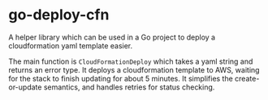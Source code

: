 # go-deploy-cfn

A helper library which can be used in a Go project to deploy a cloudformation yaml template easier.

The main function is `CloudFormationDeploy` which takes a yaml string and returns an error type. It deploys a cloudformation template to AWS, waiting for the stack to finish updating for about 5 minutes. It simplifies the create-or-update semantics, and handles retries for status checking.

